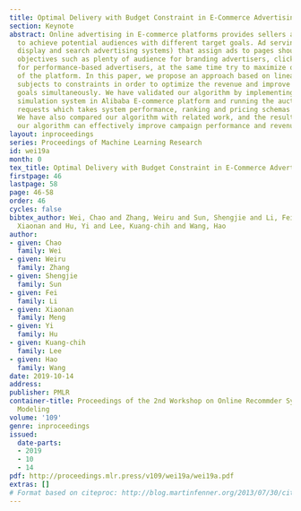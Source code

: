 ```yaml
---
title: Optimal Delivery with Budget Constraint in E-Commerce Advertising
section: Keynote
abstract: Online advertising in E-commerce platforms provides sellers an opportunity
  to achieve potential audiences with different target goals. Ad serving systems (like
  display and search advertising systems) that assign ads to pages should satisfy
  objectives such as plenty of audience for branding advertisers, clicks or conversions
  for performance-based advertisers, at the same time try to maximize overall revenue
  of the platform. In this paper, we propose an approach based on linear programming
  subjects to constraints in order to optimize the revenue and improve different performance
  goals simultaneously. We have validated our algorithm by implementing an offline
  simulation system in Alibaba E-commerce platform and running the auctions from online
  requests which takes system performance, ranking and pricing schemas into account.
  We have also compared our algorithm with related work, and the results show that
  our algorithm can effectively improve campaign performance and revenue of the platform.
layout: inproceedings
series: Proceedings of Machine Learning Research
id: wei19a
month: 0
tex_title: Optimal Delivery with Budget Constraint in E-Commerce Advertising
firstpage: 46
lastpage: 58
page: 46-58
order: 46
cycles: false
bibtex_author: Wei, Chao and Zhang, Weiru and Sun, Shengjie and Li, Fei and Meng,
  Xiaonan and Hu, Yi and Lee, Kuang-chih and Wang, Hao
author:
- given: Chao
  family: Wei
- given: Weiru
  family: Zhang
- given: Shengjie
  family: Sun
- given: Fei
  family: Li
- given: Xiaonan
  family: Meng
- given: Yi
  family: Hu
- given: Kuang-chih
  family: Lee
- given: Hao
  family: Wang
date: 2019-10-14
address: 
publisher: PMLR
container-title: Proceedings of the 2nd Workshop on Online Recommder Systems and User
  Modeling
volume: '109'
genre: inproceedings
issued:
  date-parts:
  - 2019
  - 10
  - 14
pdf: http://proceedings.mlr.press/v109/wei19a/wei19a.pdf
extras: []
# Format based on citeproc: http://blog.martinfenner.org/2013/07/30/citeproc-yaml-for-bibliographies/
---
```

